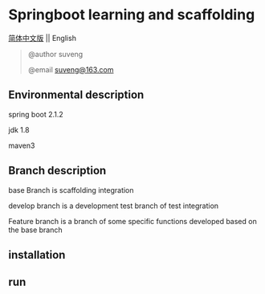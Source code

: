 # Springboot learning and scaffolding

[简体中文版]() || English

> @author suveng
>
> @email suveng@163.com

## Environmental description

spring boot 2.1.2

jdk 1.8

maven3

## Branch description

base Branch is scaffolding integration

develop branch is a development test branch of test integration

Feature branch is a branch of some specific functions developed based on the base branch

## installation



## run

